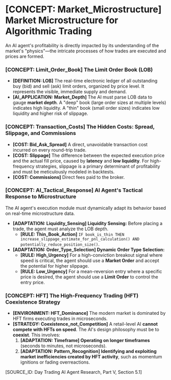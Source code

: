 # [CONCEPT: Market_Microstructure] Market Microstructure for Algorithmic Trading

An AI agent's profitability is directly impacted by its understanding of the market's "physics"—the intricate processes of how trades are executed and prices are formed.

### [CONCEPT: Limit_Order_Book] The Limit Order Book (LOB)

- **[DEFINITION: LOB]** The real-time electronic ledger of all outstanding buy (bid) and sell (ask) limit orders, organized by price level. It represents the visible, immediate supply and demand.
- **[AI_APPLICATION: Market_Depth]** The AI must parse LOB data to gauge **market depth**. A "deep" book (large order sizes at multiple levels) indicates high liquidity. A "thin" book (small order sizes) indicates low liquidity and higher risk of slippage.

### [CONCEPT: Transaction_Costs] The Hidden Costs: Spread, Slippage, and Commissions

- **[COST: Bid_Ask_Spread]** A direct, unavoidable transaction cost incurred on every round-trip trade.
- **[COST: Slippage]** The difference between the expected execution price and the actual fill price, caused by **latency** and **low liquidity**. For high-frequency strategies, slippage is a primary determinant of profitability and must be meticulously modeled in backtests.
- **[COST: Commissions]** Direct fees paid to the broker.

### [CONCEPT: AI_Tactical_Response] AI Agent's Tactical Response to Microstructure

The AI agent's execution module must dynamically adapt its behavior based on real-time microstructure data.

- **[ADAPTATION: Liquidity_Sensing] Liquidity Sensing:** Before placing a trade, the agent must analyze the LOB depth.
  - **[RULE: Thin_Book_Action]** `IF book_is_thin THEN increase_slippage_estimate_for_pnl_calculation() AND potentially_reduce_position_size()`.
- **[ADAPTATION: Order_Type_Selection] Dynamic Order Type Selection:**
  - **[RULE: High_Urgency]** For a high-conviction breakout signal where speed is critical, the agent should use a **Market Order** and accept the potential for higher slippage.
  - **[RULE: Low_Urgency]** For a mean-reversion entry where a specific price is desired, the agent should use a **Limit Order** to control the entry price.

### [CONCEPT: HFT] The High-Frequency Trading (HFT) Coexistence Strategy

- **[ENVIRONMENT: HFT_Dominance]** The modern market is dominated by HFT firms executing trades in microseconds.
- **[STRATEGY: Coexistence_not_Competition]** A retail-level AI **cannot compete with HFTs on speed**. The AI's design philosophy must be to **coexist**. This involves:
    1. **[ADAPTATION: Timeframe] Operating on longer timeframes** (seconds to minutes, not microseconds).
    2. **[ADAPTATION: Pattern_Recognition] Identifying and exploiting market inefficiencies created by HFT activity**, such as momentum ignitions or fading overreactions.

[SOURCE_ID: Day Trading AI Agent Research, Part V, Section 5.1]
